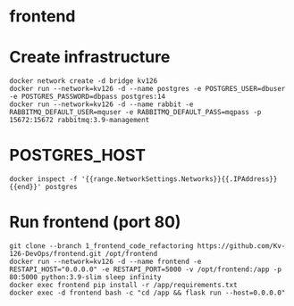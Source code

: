 # frontend


# Create infrastructure
	docker network create -d bridge kv126
	docker run --network=kv126 -d --name postgres -e POSTGRES_USER=dbuser -e POSTGRES_PASSWORD=dbpass postgres:14  
	docker run --network=kv126 -d --name rabbit -e RABBITMQ_DEFAULT_USER=mquser -e RABBITMQ_DEFAULT_PASS=mqpass -p 15672:15672 rabbitmq:3.9-management
  
# POSTGRES_HOST
	docker inspect -f '{{range.NetworkSettings.Networks}}{{.IPAddress}}{{end}}' postgres

# Run frontend (port 80)
	git clone --branch 1_frontend_code_refactoring https://github.com/Kv-126-DevOps/frontend.git /opt/frontend
	docker run --network=kv126 -d --name frontend -e RESTAPI_HOST="0.0.0.0" -e RESTAPI_PORT=5000 -v /opt/frontend:/app -p 80:5000 python:3.9-slim sleep infinity
	docker exec frontend pip install -r /app/requirements.txt
	docker exec -d frontend bash -c "cd /app && flask run --host=0.0.0.0"
